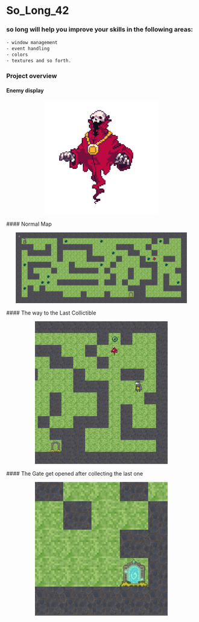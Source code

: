 # So_Long_42
### so long will help you improve your skills in the following areas:
    - window management
    - event handling
    - colors
    - textures and so forth.
### Project overview

#### Enemy display
<p align="center">
    <img src="images/enemy.gif" width="300px" height="300px"/>
</p>
#### Normal Map
<p align="center">
    <img src="images/so-long.png" width="90%" />
</p>
#### The way to the Last Collictible
<p align="center">
    <img src="images/so-long1.png" width="70%" />
</p>
#### The Gate get opened after collecting the last one
<p align="center">
    <img src="images/so-long2.png" width="70%" />
</p>
